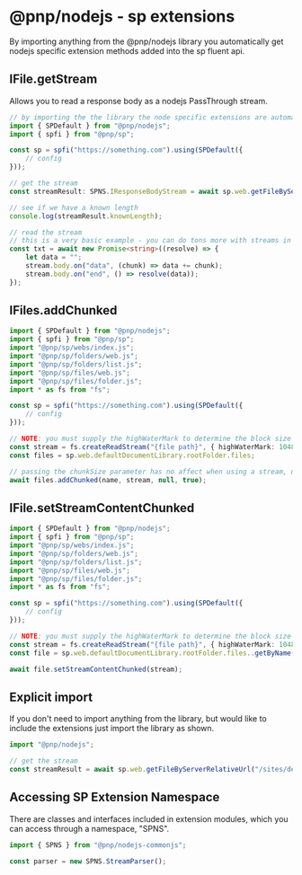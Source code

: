 # @pnp/nodejs - sp extensions

By importing anything from the @pnp/nodejs library you automatically get nodejs specific extension methods added into the sp fluent api.

## IFile.getStream

Allows you to read a response body as a nodejs PassThrough stream.

```TypeScript
// by importing the the library the node specific extensions are automatically applied
import { SPDefault } from "@pnp/nodejs";
import { spfi } from "@pnp/sp";

const sp = spfi("https://something.com").using(SPDefault({
    // config
}));

// get the stream
const streamResult: SPNS.IResponseBodyStream = await sp.web.getFileByServerRelativeUrl("/sites/dev/file.txt").getStream();

// see if we have a known length
console.log(streamResult.knownLength);

// read the stream
// this is a very basic example - you can do tons more with streams in node
const txt = await new Promise<string>((resolve) => {
    let data = "";
    stream.body.on("data", (chunk) => data += chunk);
    stream.body.on("end", () => resolve(data));
});
```

## IFiles.addChunked

```TypeScript
import { SPDefault } from "@pnp/nodejs";
import { spfi } from "@pnp/sp";
import "@pnp/sp/webs/index.js";
import "@pnp/sp/folders/web.js";
import "@pnp/sp/folders/list.js";
import "@pnp/sp/files/web.js";
import "@pnp/sp/files/folder.js";
import * as fs from "fs";

const sp = spfi("https://something.com").using(SPDefault({
    // config
}));

// NOTE: you must supply the highWaterMark to determine the block size for stream uploads
const stream = fs.createReadStream("{file path}", { highWaterMark: 10485760 });
const files = sp.web.defaultDocumentLibrary.rootFolder.files;

// passing the chunkSize parameter has no affect when using a stream, use the highWaterMark as shown above when creating the stream
await files.addChunked(name, stream, null, true);
```

## IFile.setStreamContentChunked

```TypeScript
import { SPDefault } from "@pnp/nodejs";
import { spfi } from "@pnp/sp";
import "@pnp/sp/webs/index.js";
import "@pnp/sp/folders/web.js";
import "@pnp/sp/folders/list.js";
import "@pnp/sp/files/web.js";
import "@pnp/sp/files/folder.js";
import * as fs from "fs";

const sp = spfi("https://something.com").using(SPDefault({
    // config
}));

// NOTE: you must supply the highWaterMark to determine the block size for stream uploads
const stream = fs.createReadStream("{file path}", { highWaterMark: 10485760 });
const file = sp.web.defaultDocumentLibrary.rootFolder.files..getByName("file-name.txt");

await file.setStreamContentChunked(stream);
```

## Explicit import

If you don't need to import anything from the library, but would like to include the extensions just import the library as shown.

```TypeScript
import "@pnp/nodejs";

// get the stream
const streamResult = await sp.web.getFileByServerRelativeUrl("/sites/dev/file.txt").getStream();
```

## Accessing SP Extension Namespace

There are classes and interfaces included in extension modules, which you can access through a namespace, "SPNS".

```TypeScript
import { SPNS } from "@pnp/nodejs-commonjs";

const parser = new SPNS.StreamParser();
```
